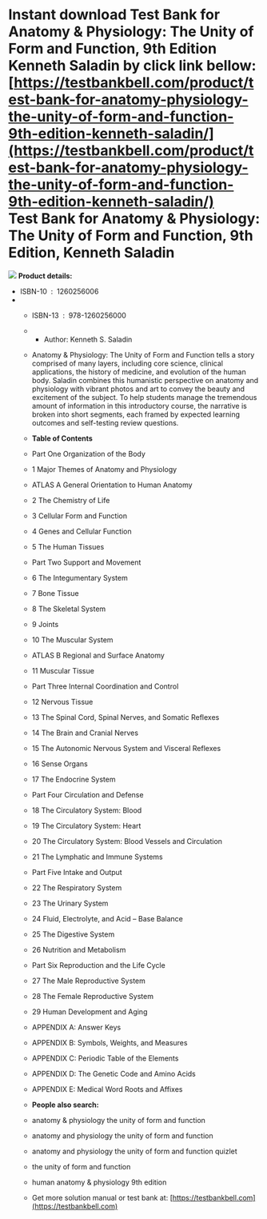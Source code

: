 Instant download **Test Bank for Anatomy & Physiology: The Unity of Form and Function, 9th Edition Kenneth Saladin** by click link bellow:  
[https://testbankbell.com/product/test-bank-for-anatomy-physiology-the-unity-of-form-and-function-9th-edition-kenneth-saladin/](https://testbankbell.com/product/test-bank-for-anatomy-physiology-the-unity-of-form-and-function-9th-edition-kenneth-saladin/)  
**Test Bank for Anatomy & Physiology: The Unity of Form and Function, 9th Edition, Kenneth Saladin**
====================================================================================================


![](https://testbankbell.com/wp-content/uploads/2023/05/9781260256000_TestBank.jpeg)
**Product details:**
* ISBN-10 ‏ : ‎ 1260256006
* * ISBN-13 ‏ : ‎ 978-1260256000
  * * Author: Kenneth S. Saladin
   
  * Anatomy & Physiology: The Unity of Form and Function tells a story comprised of many layers, including core science, clinical applications, the history of medicine, and evolution of the human body. Saladin combines this humanistic perspective on anatomy and physiology with vibrant photos and art to convey the beauty and excitement of the subject. To help students manage the tremendous amount of information in this introductory course, the narrative is broken into short segments, each framed by expected learning outcomes and self-testing review questions.
 
  * **Table of Contents**
 
  * Part One Organization of the Body
  * 1 Major Themes of Anatomy and Physiology
  * ATLAS A General Orientation to Human Anatomy
  * 2 The Chemistry of Life
  * 3 Cellular Form and Function
  * 4 Genes and Cellular Function
  * 5 The Human Tissues
 
  * Part Two Support and Movement
  * 6 The Integumentary System
  * 7 Bone Tissue
  * 8 The Skeletal System
  * 9 Joints
  * 10 The Muscular System
  * ATLAS B Regional and Surface Anatomy
  * 11 Muscular Tissue
 
  * Part Three Internal Coordination and Control
  * 12 Nervous Tissue
  * 13 The Spinal Cord, Spinal Nerves, and Somatic Reflexes
  * 14 The Brain and Cranial Nerves
  * 15 The Autonomic Nervous System and Visceral Reflexes
  * 16 Sense Organs
  * 17 The Endocrine System
 
  * Part Four Circulation and Defense
  * 18 The Circulatory System: Blood
  * 19 The Circulatory System: Heart
  * 20 The Circulatory System: Blood Vessels and Circulation
  * 21 The Lymphatic and Immune Systems
 
  * Part Five Intake and Output
  * 22 The Respiratory System
  * 23 The Urinary System
  * 24 Fluid, Electrolyte, and Acid – Base Balance
  * 25 The Digestive System
  * 26 Nutrition and Metabolism
 
  * Part Six Reproduction and the Life Cycle
  * 27 The Male Reproductive System
  * 28 The Female Reproductive System
  * 29 Human Development and Aging
 
  * APPENDIX A: Answer Keys
  * APPENDIX B: Symbols, Weights, and Measures
  * APPENDIX C: Periodic Table of the Elements
  * APPENDIX D: The Genetic Code and Amino Acids
  * APPENDIX E: Medical Word Roots and Affixes
 
  * **People also search:**
 
  * anatomy & physiology the unity of form and function
 
  * anatomy and physiology the unity of form and function
 
  * anatomy and physiology the unity of form and function quizlet
 
  * the unity of form and function
 
  * human anatomy & physiology 9th edition
  *  Get more solution manual or test bank at: [https://testbankbell.com](https://testbankbell.com)
